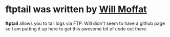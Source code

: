 ftptail was written by [Will Moffat](http://hamstersoup.wordpress.com/about-will/) 
========

**ftptail** allows you to tail logs via FTP.  Will didn't seem to have a github page so I am putting it up here to get this awesome bit of code out there. 
